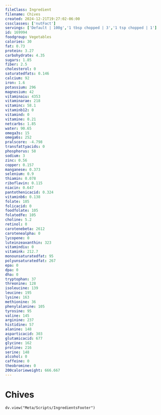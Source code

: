 ```yaml
---
fileClass: Ingredient
filename: Chives
created: 2024-12-21T19:27:02-06:00
cssclasses: ['nutFact']
servings: ['Default | 100g','1 tbsp chopped | 3','1 tsp chopped | 1']
id: 169994
foodgroup: Vegetables
calories: 30
fat: 0.73
protein: 3.27
carbohydrate: 4.35
sugars: 1.85
fiber: 2.5
cholesterol: 0
saturatedfats: 0.146
calcium: 92
iron: 1.6
potassium: 296
magnesium: 42
vitaminaiu: 4353
vitaminarae: 218
vitaminc: 58.1
vitaminb12: 0
vitamind: 0
vitamine: 0.21
netcarbs: 1.85
water: 90.65
omega3s: 15
omega6s: 252
pralscore: -4.798
transfattyacids: 0
phosphorus: 58
sodium: 3
zinc: 0.56
copper: 0.157
manganese: 0.373
selenium: 0.9
thiamin: 0.078
riboflavin: 0.115
niacin: 0.647
pantothenicacid: 0.324
vitaminb6: 0.138
folate: 105
folicacid: 0
foodfolate: 105
folatedfe: 105
choline: 5.2
retinol: 0
carotenebeta: 2612
carotenealpha: 0
lycopene: 0
luteinzeaxanthin: 323
vitamindiu: 0
vitamink: 212.7
monounsaturatedfat: 95
polyunsaturatedfat: 267
epa: 0
dpa: 0
dha: 0
tryptophan: 37
threonine: 128
isoleucine: 139
leucine: 195
lysine: 163
methionine: 36
phenylalanine: 105
tyrosine: 95
valine: 145
arginine: 237
histidine: 57
alanine: 148
asparticacid: 303
glutamicacid: 677
glycine: 162
proline: 216
serine: 148
alcohol: 0
caffeine: 0
theobromine: 0
200calorieweight: 666.667
---
```


# Chives

```dataviewjs
dv.view("Meta/Scripts/IngredientsFooter")
```
